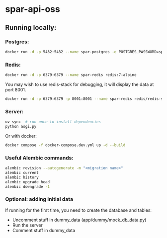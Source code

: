 # spar-api-oss

## Running locally:

### Postgres:

```bash
docker run -d -p 5432:5432 --name spar-postgres -e POSTGRES_PASSWORD=sp@RHenry -e POSTGRES_DB=sparmvp -e POSTGRES_USER=postgres -v pgdata:/var/lib/postgresql/data postgres:16-alpine
```

### Redis:

```bash
docker run -d -p 6379:6379 --name spar-redis redis:7-alpine
```

You may wish to use redis-stack for debugging, it will display the data at port 8001.

```bash
docker run -d -p 6379:6379 -p 8001:8001 --name spar-redis redis/redis-stack:latest
```

### Server:

```bash
uv sync  # run once to install dependencies
python asgi.py
```

Or with docker:

```bash
docker compose -f docker-compose.dev.yml up -d --build
```

### Useful Alembic commands:

```bash
alembic revision --autogenerate -m "<migration name>"
alembic current
alembic history
alembic upgrade head
alembic downgrade -1
```

### Optional: adding initial data

If running for the first time, you need to create the database and tables:

- Uncomment stuff in dummy_data (app/dummy/mock_db_data.py)
- Run the server
- Comment stuff in dummy_data
